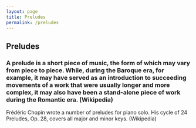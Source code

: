 ```yaml
---
layout: page
title: Preludes
permalink: /preludes
---
```


<h2>Preludes</h2>
<h3>A prelude is a short piece of music, the form of which may vary from piece to piece. While, during the Baroque era, for example, it may have served as an introduction to succeeding movements of a work that were usually longer and more complex, it may also have been a stand-alone piece of work during the Romantic era. (Wikipedia)</h3>
<p>Frédéric Chopin wrote a number of preludes for piano solo. His cycle of 24 Preludes, Op. 28, covers all major and minor keys. (Wikipedia)</p>

